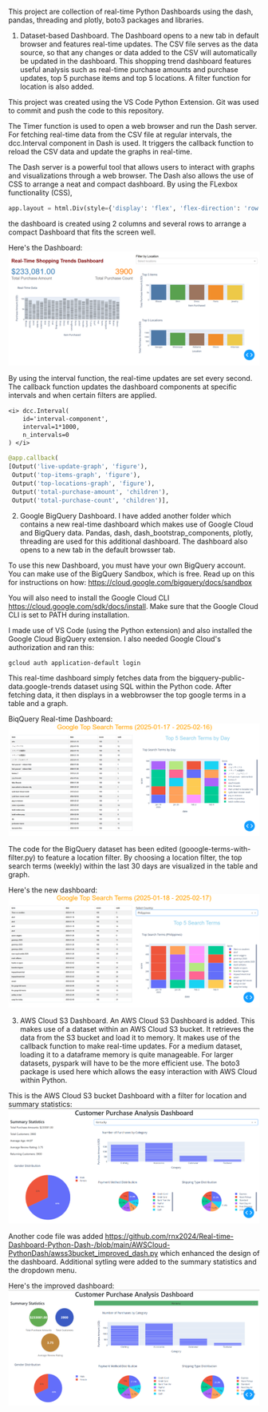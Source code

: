 This project are collection of real-time Python Dashboards using the dash, pandas, threading and plotly, boto3 packages and libraries. 

1. Dataset-based Dashboard. The Dashboard opens to a new tab in default browser and features real-time updates. The CSV file serves as the data source, so that
any changes or data added to the CSV will automatically be updated in the dashboard. 
This shopping trend dashboard features useful analysis such as real-time purchase amounts and purchase updates, 
top 5 purchase items and top 5 locations. A filter function for location is also added. 

This project was created using the VS Code Python Extension. Git was used to commit and push the code to this repository.

The Timer function is used to open a web browser and run the Dash server. For fetching real-time data from the CSV file
at regular intervals, the dcc.Interval component in Dash is used. It triggers the callback function to reload the CSV data 
and update the graphs in real-time.

The Dash server is a powerful tool that allows users to interact with graphs and visualizations through a web browser. The Dash also 
allows the use of CSS to arrange a neat and compact dashboard. By using the FLexbox functionality (CSS), 

```python
app.layout = html.Div(style={'display': 'flex', 'flex-direction': 'row'}, children=[
```

the dashboard is created using 2 columns and several rows to arrange a compact Dashboard that fits the screen well. 

Here's the Dashboard:
![Dashboard](https://github.com/rnx2024/Real-time-Dashboard-Python-Dash-/blob/main/dash.png)


By using the interval function, the real-time updates are set every second. The callback function updates the dashboard 
components at specific intervals and when certain filters are applied. 

    <i> dcc.Interval(
        id='interval-component',
        interval=1*1000,  
        n_intervals=0
    ) </i>

```python
@app.callback(
[Output('live-update-graph', 'figure'),
 Output('top-items-graph', 'figure'),
 Output('top-locations-graph', 'figure'),
 Output('total-purchase-amount', 'children'),
 Output('total-purchase-count', 'children')],
```

2. Google BigQuery Dashboard. I have added another folder which contains a new real-time dashboard which makes use of Google Cloud and BigQuery data. 
Pandas, dash, dash_bootstrap_components, plotly, threading are used for this additional dashboard. The dashboard also opens
to a new tab in the default browsser tab. 

To use this new Dashboard, you must have your own BigQuery account. You can make use of the BigQuery Sandbox, which is free. 
Read up on this for instructions on how: <https://cloud.google.com/bigquery/docs/sandbox> 

You will also need to install the Google Cloud CLI <https://cloud.google.com/sdk/docs/install>. Make sure that the Google Cloud
CLI is set to PATH during installation. 

I made use of VS Code (using the Python extension) and also installed the Google Cloud BigQuery extension. I also needed Google
Cloud's authorization and ran this: 

```
gcloud auth application-default login
```
This real-time dashboard simply fetches data from the bigquery-public-data.google-trends dataset using SQL within the Python code.
After fetching data, it then displays in a webbrowser the top google terms in a table and a graph.

BiqQuery Real-time Dashboard: 
![Dashboard](https://github.com/rnx2024/Real-time-Dashboard-Python-Dash-/blob/main/BigQuery-GoogleSearch-TopTrends-Dashboard/bigquerydashboard_top-google-terms-last30-days.png)

The code for the BigQuery dataset has been edited (gooogle-terms-with-filter.py) to feature a location filter. By choosing a location filter, the top search terms (weekly) within the last 30 days are visualized in the table and graph. 

Here's the new dashboard:
![Dashboard](https://github.com/rnx2024/Real-time-Dashboard-Python-Dash-/blob/main/dashboard-with-filter.png)

3. AWS Cloud S3 Dashboard. An AWS Cloud S3 Dashboard is added. This makes use of a dataset within an AWS Cloud S3 bucket. It retrieves the data from the S3 bucket and load it to memory. It makes use of the callback function to make real-time updates. For a medium dataset, loading it to a dataframe memory is quite manageable. For larger datasets, pyspark will have to be the more efficient use. The boto3 package is used here which allows the easy interaction with AWS Cloud within Python.

This is the AWS Cloud S3 bucket Dashboard with a filter for location and summary statistics: 
![Dashboard](https://github.com/rnx2024/Real-time-Dashboard-Python-Dash-/blob/main/AWSCloud-PythonDash/dashboard_awss3bucket_dataset.png)

Another code file was added <https://github.com/rnx2024/Real-time-Dashboard-Python-Dash-/blob/main/AWSCloud-PythonDash/awss3bucket_improved_dash.py>
which enhanced the design of the dashboard. Additional sytling were added to the summary statistics and the dropdown menu.

Here's the improved dashboard:
![Dashboard](https://github.com/rnx2024/Real-time-Dashboard-Python-Dash-/blob/main/AWSCloud-PythonDash/awsclouds3bucket_enhanced-dashboard-design.png)
